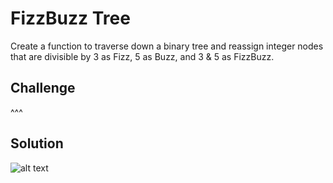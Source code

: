 # FizzBuzz Tree
Create a function to traverse down a binary tree and reassign integer nodes that are divisible by 3 as Fizz, 5 as Buzz, and 3 & 5 as FizzBuzz. 

## Challenge
^^^

## Solution
![alt text](https://photos.app.goo.gl/iqJuoCkb8dxHBQHx8 "Whiteboard!")
